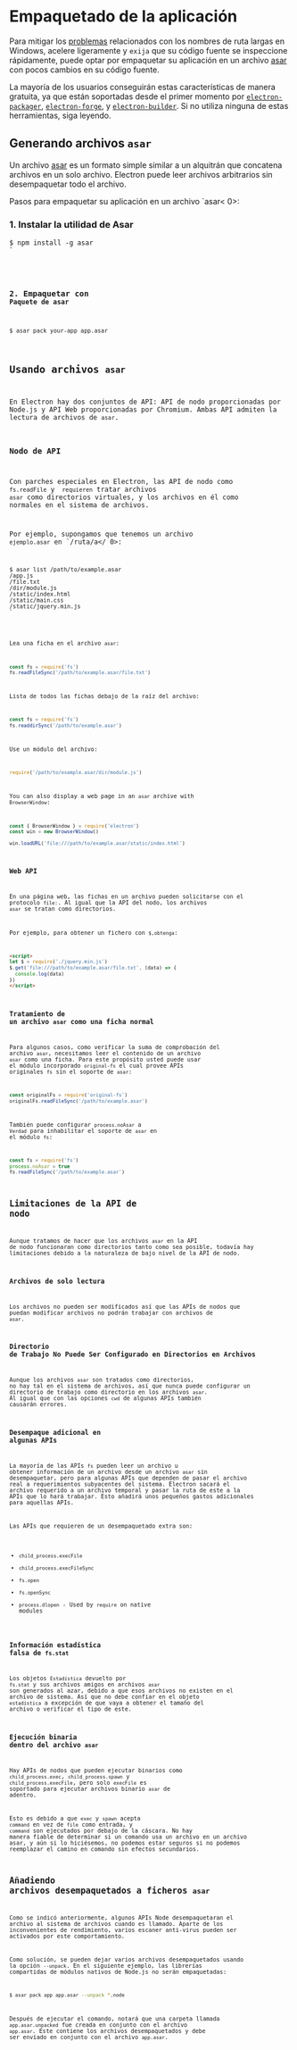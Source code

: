 # Empaquetado de la aplicación

Para mitigar los [problemas](https://github.com/joyent/node/issues/6960) relacionados con los nombres de ruta largas en Windows, acelere ligeramente y `exija` que su código fuente se inspeccione rápidamente, puede optar por empaquetar su aplicación en un archivo [asar](https://github.com/electron/asar) con pocos cambios en su código fuente.

La mayoría de los usuarios conseguirán estas características de manera gratuita, ya que están soportadas desde el primer momento por [`electron-packager`](https://github.com/electron-userland/electron-packager), [`electron-forge`](https://github.com/electron-userland/electron-forge), y [`electron-builder`](https://github.com/electron-userland/electron-builder). Si no utiliza ninguna de estas herramientas, siga leyendo.

## Generando archivos `asar`

Un archivo [asar](https://github.com/electron/asar) es un formato simple similar a un alquitrán que concatena archivos en un solo archivo. Electron puede leer archivos arbitrarios sin desempaquetar todo el archivo. 

Pasos para empaquetar su aplicación en un archivo `asar< 0>:</p>

<h3>1. Instalar la utilidad de Asar</h3>

<pre><code class="sh">$ npm install -g asar
`</pre> 

### 2. Empaquetar con `Paquete de asar`

```sh
$ asar pack your-app app.asar
```

## Usando archivos `asar`

En Electron hay dos conjuntos de API: API de nodo proporcionadas por Node.js y API Web proporcionadas por Chromium. Ambas API admiten la lectura de archivos de `asar`.

### Nodo de API

Con parches especiales en Electron, las API de nodo como `fs.readFile` y ` requieren` tratar archivos `asar` como directorios virtuales, y los archivos en él como normales en el sistema de archivos.

Por ejemplo, supongamos que tenemos un archivo `ejemplo.asar` en `/ruta/a</ 0>:</p>

<pre><code class="sh">$ asar list /path/to/example.asar
/app.js
/file.txt
/dir/module.js
/static/index.html
/static/main.css
/static/jquery.min.js
`</pre> 

Lea una ficha en el archivo `asar`:

```javascript
const fs = require('fs')
fs.readFileSync('/path/to/example.asar/file.txt')
```

Lista de todos las fichas debajo de la raíz del archivo:

```javascript
const fs = require('fs')
fs.readdirSync('/path/to/example.asar')
```

Use un módulo del archivo:

```javascript
require('/path/to/example.asar/dir/module.js')
```

You can also display a web page in an `asar` archive with `BrowserWindow`:

```javascript
const { BrowserWindow } = require('electron')
const win = new BrowserWindow()

win.loadURL('file:///path/to/example.asar/static/index.html')
```

### Web API

En una página web, las fichas en un archivo pueden solicitarse con el protocolo `file:`. Al igual que la API del nodo, los archivos `asar` se tratan como directorios.

Por ejemplo, para obtener un fichero con `$,obtenga`:

```html
<script>
let $ = require('./jquery.min.js')
$.get('file:///path/to/example.asar/file.txt', (data) => {
  console.log(data)
})
</script>
```

### Tratamiento de un archivo `asar` como una ficha normal

Para algunos casos, como verificar la suma de comprobación del archivo `asar`, necesitamos leer el contenido de un archivo `asar` como una ficha. Para este propósito usted puede usar el módulo incorporado `original-fs` el cual provee APIs originales `fs` sin el soporte de `asar`:

```javascript
const originalFs = require('original-fs')
originalFs.readFileSync('/path/to/example.asar')
```

También puede configurar `process.noAsar` a `Verdad` para inhabilitar el soporte de `asar` en el módulo `fs`:

```javascript
const fs = require('fs')
process.noAsar = true
fs.readFileSync('/path/to/example.asar')
```

## Limitaciones de la API de nodo

Aunque tratamos de hacer que los archivos `asar` en la API de nodo funcionaran como directorios tanto como sea posible, todavía hay limitaciones debido a la naturaleza de bajo nivel de la API de nodo.

### Archivos de solo lectura

Los archivos no pueden ser modificados así que las APIs de nodos que puedan modificar archivos no podrán trabajar con archivos de `asar`.

### Directorio de Trabajo No Puede Ser Configurado en Directorios en Archivos

Aunque los archivos `asar` son tratados como directorios, no hay tal en el sistema de archivos, así que nunca puede configurar un directorio de trabajo como directorio en los archivos `asar`. Al igual que con las opciones `cwd` de algunas APIs también causarán errores.

### Desempaque adicional en algunas APIs

La mayoría de las APIs `fs` pueden leer un archivo u obtener información de un archivo desde un archivo `asar` sin desempaquetar, pero para algunas APIs que dependen de pasar el archivo real a requerimientos subyacentes del sistema. Electron sacará el archivo requerido a un archivo temporal y pasar la ruta de este a la APIs que lo hará trabajar. Esto añadirá unos pequeños gastos adicionales para aquellas APIs.

Las APIs que requieren de un desempaquetado extra son:

* `child_process.execFile`
* `child_process.execFileSync`
* `fs.open`
* `fs.openSync`
* `process.dlopen` - Used by `require` on native modules

### Información estadística falsa de `fs.stat`

Los objetos `Estadística` devuelto por `fs.stat` y sus archivos amigos en archivos `asar` son generados al azar, debido a que esos archivos no existen en el archivo de sistema. Así que no debe confiar en el objeto `estadística` a excepción de que vaya a obtener el tamaño del archivo o verificar el tipo de este.

### Ejecución binaria dentro del archivo `asar`

Hay APIs de nodos que pueden ejecutar binarios como `child_process.exec`, `child_process.spawn` y `child_process.execFile`, pero solo `execFile` es soportado para ejecutar archivos binario `asar` de adentro.

Esto es debido a que `exec` y `spawn` acepta `command` en vez de `file` como entrada, y `command` son ejecutados por debajo de la cáscara. No hay manera fiable de determinar si un comando usa un archivo en un archivo asar, y aún si lo hiciésemos, no podemos estar seguros si no podemos reemplazar el camino en comando sin efectos secundarios.

## Añadiendo archivos desempaquetados a ficheros `asar`

Como se indicó anteriormente, algunos APIs Node desempaquetaran el archivo al sistema de archivos cuando es llamado. Aparte de los inconvenientes de rendimiento, varios escaner anti-virus pueden ser activados por este comportamiento.

Como solución, se pueden dejar varios archivos desempaquetados usando la opción `--unpack`. En el siguiente ejemplo, las librerías compartidas de módulos nativos de Node.js no serán empaquetadas:

```sh
$ asar pack app app.asar --unpack *.node
```

Después de ejecutar el comando, notará que una carpeta llamada `app.asar.unpacked` fue creada en conjunto con el archivo `app.asar`. Este contiene los archivos desempaquetados y debe ser enviado en conjunto con el archivo `app.asar`.
